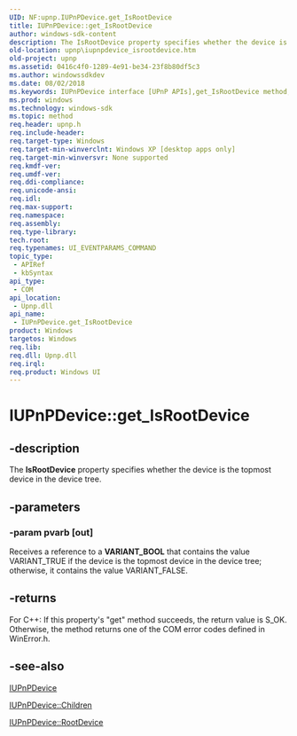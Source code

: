 ```yaml
---
UID: NF:upnp.IUPnPDevice.get_IsRootDevice
title: IUPnPDevice::get_IsRootDevice
author: windows-sdk-content
description: The IsRootDevice property specifies whether the device is the topmost device in the device tree.
old-location: upnp\iupnpdevice_isrootdevice.htm
old-project: upnp
ms.assetid: 0416c4f0-1289-4e91-be34-23f8b80df5c3
ms.author: windowssdkdev
ms.date: 08/02/2018
ms.keywords: IUPnPDevice interface [UPnP APIs],get_IsRootDevice method, IUPnPDevice.get_IsRootDevice, IUPnPDevice::get_IsRootDevice, _upnp_iupnpdevice_isrootdevice, get_IsRootDevice, get_IsRootDevice method [UPnP APIs], get_IsRootDevice method [UPnP APIs],IUPnPDevice interface, upnp.iupnpdevice_isrootdevice, upnp/IUPnPDevice::get_IsRootDevice
ms.prod: windows
ms.technology: windows-sdk
ms.topic: method
req.header: upnp.h
req.include-header: 
req.target-type: Windows
req.target-min-winverclnt: Windows XP [desktop apps only]
req.target-min-winversvr: None supported
req.kmdf-ver: 
req.umdf-ver: 
req.ddi-compliance: 
req.unicode-ansi: 
req.idl: 
req.max-support: 
req.namespace: 
req.assembly: 
req.type-library: 
tech.root: 
req.typenames: UI_EVENTPARAMS_COMMAND
topic_type:
 - APIRef
 - kbSyntax
api_type:
 - COM
api_location:
 - Upnp.dll
api_name:
 - IUPnPDevice.get_IsRootDevice
product: Windows
targetos: Windows
req.lib: 
req.dll: Upnp.dll
req.irql: 
req.product: Windows UI
---
```


# IUPnPDevice::get_IsRootDevice


## -description


The 
<b>IsRootDevice</b> property specifies whether the device is the topmost device in the device tree.


## -parameters




### -param pvarb [out]

Receives a reference to a <b>VARIANT_BOOL</b> that contains the value VARIANT_TRUE if the device is the topmost device in the device tree; otherwise, it contains the value VARIANT_FALSE.


## -returns



For C++: If this property's "get" method succeeds, the return value is S_OK. Otherwise, the method returns one of the COM error codes defined in WinError.h.




## -see-also




<a href="https://msdn.microsoft.com/566cc606-3dfb-4052-93b0-3c922bf30f84">IUPnPDevice</a>



<a href="https://msdn.microsoft.com/a8cdc66f-c5c0-4328-a8f2-f40d55a20a4f">IUPnPDevice::Children</a>



<a href="https://msdn.microsoft.com/6c6d1782-693a-4b23-b9e0-7e379ba7f96c">IUPnPDevice::RootDevice</a>
 

 


